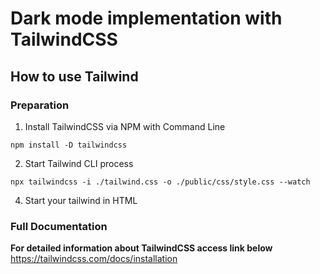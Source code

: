 # Dark mode implementation with TailwindCSS 
## How to use Tailwind

### Preparation
1. Install TailwindCSS via NPM with Command Line
```
npm install -D tailwindcss
```
2. Start Tailwind CLI process
```
npx tailwindcss -i ./tailwind.css -o ./public/css/style.css --watch
```
4. Start your tailwind in HTML

### Full Documentation
**For detailed information about TailwindCSS access link below**
https://tailwindcss.com/docs/installation